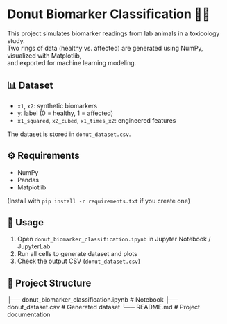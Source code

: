 # Donut Biomarker Classification 🍩🧪

This project simulates biomarker readings from lab animals in a toxicology study.  
Two rings of data (healthy vs. affected) are generated using NumPy, visualized with Matplotlib,  
and exported for machine learning modeling.

## 📊 Dataset
- `x1`, `x2`: synthetic biomarkers  
- `y`: label (0 = healthy, 1 = affected)  
- `x1_squared`, `x2_cubed`, `x1_times_x2`: engineered features  

The dataset is stored in `donut_dataset.csv`.

## ⚙️ Requirements
- NumPy  
- Pandas  
- Matplotlib  

(Install with `pip install -r requirements.txt` if you create one)

## 🚀 Usage
1. Open `donut_biomarker_classification.ipynb` in Jupyter Notebook / JupyterLab  
2. Run all cells to generate dataset and plots  
3. Check the output CSV (`donut_dataset.csv`)

## 📂 Project Structure
├── donut_biomarker_classification.ipynb   # Notebook
├── donut_dataset.csv                      # Generated dataset
└── README.md                              # Project documentation

